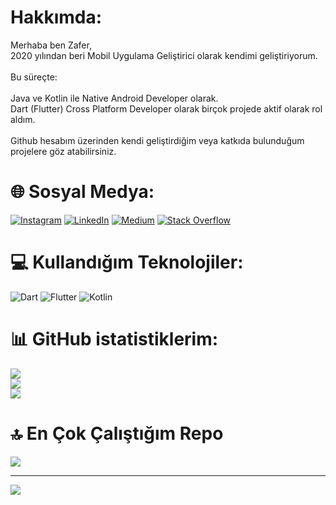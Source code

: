 # Hakkımda:
Merhaba ben Zafer,<br>2020 yılından beri Mobil Uygulama Geliştirici olarak kendimi geliştiriyorum.<br><br>Bu süreçte:<br><br>Java ve Kotlin ile Native Android Developer olarak.<br>Dart (Flutter) Cross Platform Developer olarak birçok projede aktif olarak rol aldım.<br><br>Github hesabım üzerinden kendi geliştirdiğim veya katkıda bulunduğum projelere göz atabilirsiniz.

# 🌐 Sosyal Medya:
[![Instagram](https://img.shields.io/badge/Instagram-%23E4405F.svg?logo=Instagram&logoColor=white)](https://instagram.com/igzafer) [![LinkedIn](https://img.shields.io/badge/LinkedIn-%230077B5.svg?logo=linkedin&logoColor=white)](https://linkedin.com/in/zafercetin0) [![Medium](https://img.shields.io/badge/Medium-12100E?logo=medium&logoColor=white)](https://medium.com/@zaferkurumsal) [![Stack Overflow](https://img.shields.io/badge/-Stackoverflow-FE7A16?logo=stack-overflow&logoColor=white)](https://stackoverflow.com/users/14932277) 

# 💻 Kullandığım Teknolojiler:
![Dart](https://img.shields.io/badge/dart-%230175C2.svg?style=for-the-badge&logo=dart&logoColor=white) ![Flutter](https://img.shields.io/badge/Flutter-%2302569B.svg?style=for-the-badge&logo=Flutter&logoColor=white) ![Kotlin](https://img.shields.io/badge/kotlin-%230095D5.svg?style=for-the-badge&logo=kotlin&logoColor=white)

# 📊 GitHub istatistiklerim:
![](https://github-readme-stats.vercel.app/api?username=igzafer0&theme=dark&hide_border=false&include_all_commits=false&count_private=false)<br/>
![](https://github-readme-streak-stats.herokuapp.com/?user=igzafer0&theme=dark&hide_border=false)<br/>
![](https://github-readme-stats.vercel.app/api/top-langs/?username=igzafer0&theme=dark&hide_border=false&include_all_commits=false&count_private=false&layout=compact)

# 🔝 En Çok Çalıştığım Repo
![](https://github-contributor-stats.vercel.app/api?username=igzafer0&limit=5&theme=dark&combine_all_yearly_contributions=true)

---
[![](https://visitcount.itsvg.in/api?id=igzafer0&icon=2&color=0)](https://visitcount.itsvg.in)

<!-- Proudly created with GPRM ( https://gprm.itsvg.in ) -->
